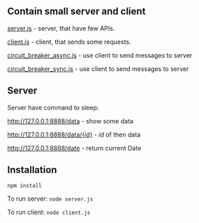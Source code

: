 ## Contain small server and client

[server.js](server.js) - server, that have few APIs.

[client.js](client.js) - client, that sends some requests.

[circuit_breaker_async.js](circuit_breaker_async.js) - use client to send messages to server

[circuit_breaker_sync.js](circuit_breaker_sync.js) - use client to send messages to server

## Server

Server have command to sleep:

http://127.0.0.1:8888/data - show some data

http://127.0.0.1:8888/data/{id} - *id* of then data

http://127.0.0.1:8888/date - return current Date

## Installation

`npm install`

To run server: `node server.js`

To run client: `node client.js`
